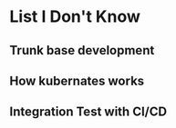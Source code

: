 # List I Don't Know

## Trunk base development

## How kubernates works

## Integration Test with CI/CD
